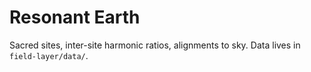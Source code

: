 # Resonant Earth
Sacred sites, inter-site harmonic ratios, alignments to sky. Data lives in `field-layer/data/`.

